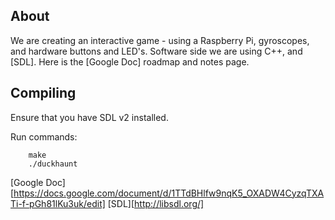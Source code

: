 About
---------
We are creating an interactive game - using a Raspberry Pi, gyroscopes, and hardware buttons and LED's.
Software side we are using C++, and [SDL].
Here is the [Google Doc] roadmap and notes page. 


Compiling
---------


Ensure that you have SDL v2 installed.

Run commands:

        make
        ./duckhaunt

[Google Doc][https://docs.google.com/document/d/1TTdBHlfw9nqK5_OXADW4CyzqTXATi-f-pGh81lKu3uk/edit]
[SDL][http://libsdl.org/]
